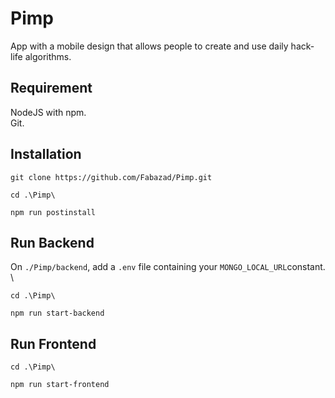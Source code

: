 # Pimp

App with a mobile design that allows people to create and use daily hack-life algorithms.

## Requirement

NodeJS with npm.\
Git.

## Installation

```
git clone https://github.com/Fabazad/Pimp.git

cd .\Pimp\

npm run postinstall
```

## Run Backend
On ``./Pimp/backend``, add a ``.env`` file containing your ``MONGO_LOCAL_URL``constant. \
```
cd .\Pimp\

npm run start-backend
```

## Run Frontend
```
cd .\Pimp\

npm run start-frontend
```